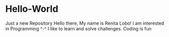 # Hello-World
Just a new Repository 
Hello there, My name is Renita Lobo! I am interested in Programming ^-^
I like to learn and solve challenges. 
Coding is fun
